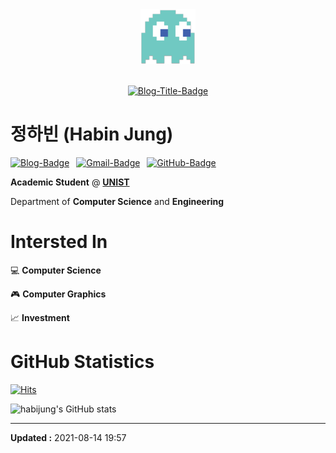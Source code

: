 <div align="center">
<img src="logo-88x88.png">
<br><br>

[![Blog-Title-Badge](https://img.shields.io/badge/-::_BIN___::-70CAC3?style=for-the-badge)](https://habijung.github.io)
<br>
</div>


# 정하빈 (Habin Jung)

<!---
<img src="profile-rounded-500x500.png" width="200" height="200">
--->

[![Blog-Badge](https://img.shields.io/badge/-Blog-brightgreen?logo=jekyll&style=flat)](https://habijung.github.io)&ensp;
[![Gmail-Badge](https://img.shields.io/badge/-Gmail-EA4335?logo=Gmail&logoColor=white&style=flat)](mailto:habijung0@gmail.com)&ensp;
[![GitHub-Badge](https://img.shields.io/badge/-GitHub-181717?logo=github&style=flat)](https://github.com/habijung)

**Academic Student** @ [**UNIST**](https://unist.ac.kr)

Department of **Computer Science** and **Engineering**


# Intersted In

:computer: **Computer Science**

:video_game: **Computer Graphics**

:chart_with_upwards_trend: **Investment**


# GitHub Statistics

[![Hits](https://hits.seeyoufarm.com/api/count/incr/badge.svg?url=https%3A%2F%2Fgithub.com%2FHabiJung&count_bg=%2378AFE1&title_bg=%23555555&icon=github.svg&icon_color=%23E7E7E7&title=HabiJung&edge_flat=false)](https://hits.seeyoufarm.com)

![habijung's GitHub stats](https://github-readme-stats.vercel.app/api?username=HabiJung&show_icons=true&theme=dracula&hide=prs,issues&count_private=true)

---
**Updated :** 2021-08-14 19:57
